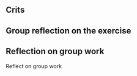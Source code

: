 ## Crits



## Group reflection on the exercise


## Reflection on group work

Reflect on group work

